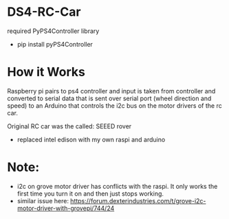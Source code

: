 # DS4-RC-Car
required PyPS4Controller library
  - pip install pyPS4Controller

# How it Works
Raspberry pi pairs to ps4 controller and input is taken from controller and converted to serial data that is sent over serial port (wheel direction and speed) to an Arduino that controls the i2c bus on the motor drivers of the rc car.

Original RC car was the called: SEEED rover
  - replaced intel edison with my own raspi and arduino
 
# Note:
  - i2c on grove motor driver has conflicts with the raspi. It only works the first time you turn it on and then just stops working.
  - similar issue here: https://forum.dexterindustries.com/t/grove-i2c-motor-driver-with-grovepi/744/24
